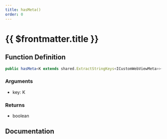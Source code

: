 ```yaml
---
title: hasMeta()
order: 0
---
```


# {{ $frontmatter.title }}

<!--@include: ./hasMeta_partial_header.md-->

## Function Definition

```ts
public hasMeta<K extends shared.ExtractStringKeys<ICustomWebViewMeta>>(key: K): boolean;
```

### Arguments

* key: K

### Returns

* boolean

## Documentation

<!--@include: ./hasMeta_partial_footer.md-->
